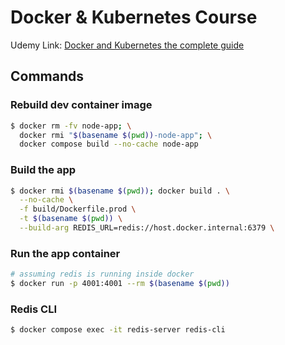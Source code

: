 # Docker & Kubernetes Course

Udemy Link: [Docker and Kubernetes the complete guide](https://udemy.com/course/docker-and-kubernetes-the-complete-guide)

## Commands

### Rebuild dev container image

```bash
$ docker rm -fv node-app; \
  docker rmi "$(basename $(pwd))-node-app"; \
  docker compose build --no-cache node-app
```

### Build the app

```bash
$ docker rmi $(basename $(pwd)); docker build . \
  --no-cache \
  -f build/Dockerfile.prod \
  -t $(basename $(pwd)) \
  --build-arg REDIS_URL=redis://host.docker.internal:6379 \
```

### Run the app container

```bash
# assuming redis is running inside docker
$ docker run -p 4001:4001 --rm $(basename $(pwd))
```

### Redis CLI

```bash
$ docker compose exec -it redis-server redis-cli
```
